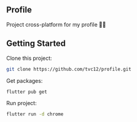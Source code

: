 ## Profile

Project cross-platform for my profile :tada::tada:

## Getting Started

Clone this project:
```bash
git clone https://github.com/tvc12/profile.git
```
Get packages:

```bash
flutter pub get
```

Run project:

```bash
flutter run -d chrome
```
